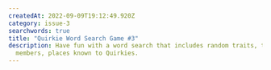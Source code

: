 ```yaml
---
createdAt: 2022-09-09T19:12:49.920Z
category: issue-3
searchwords: true
title: "Quirkie Word Search Game #3"
description: Have fun with a word search that includes random traits, team
  members, places known to Quirkies.
---
```

